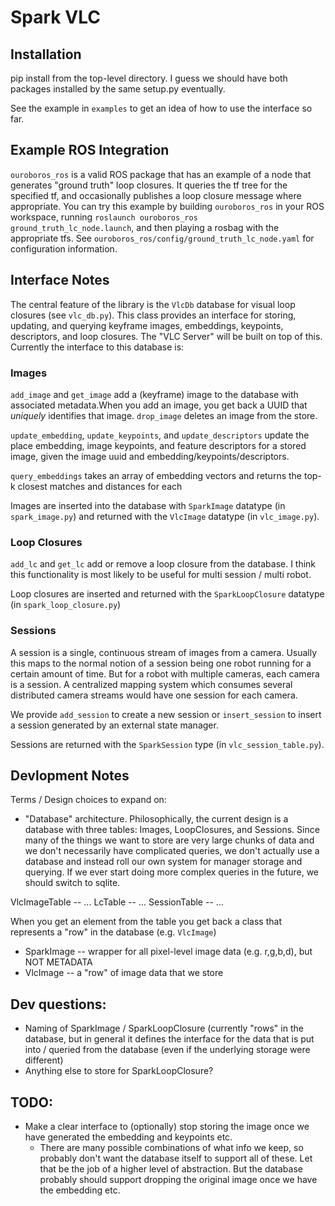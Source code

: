 # Spark VLC

## Installation

pip install from the top-level directory. I guess we should have both packages installed by the same setup.py eventually.

See the example in `examples` to get an idea of how to use the interface so far.

## Example ROS Integration

`ouroboros_ros` is a valid ROS package that has an example of a node that generates "ground truth" loop closures. It queries the tf tree for the specified tf, and occasionally publishes a loop closure message where appropriate. You can try this example by building `ouroboros_ros` in your ROS workspace, running `roslaunch ouroboros_ros ground_truth_lc_node.launch`, and then playing a rosbag with the appropriate tfs. See `ouroboros_ros/config/ground_truth_lc_node.yaml` for configuration information.

## Interface Notes

The central feature of the library is the `VlcDb` database for visual loop closures (see `vlc_db.py`). This class provides an interface for storing, updating, and querying keyframe images, embeddings, keypoints, descriptors, and loop closures. The "VLC Server" will be built on top of this. Currently the interface to this database is:

### Images

`add_image` and `get_image` add a (keyframe) image to the database with associated metadata.When you add an image, you get back a UUID that *uniquely* identifies that image. `drop_image` deletes an image from the store.

`update_embedding`, `update_keypoints`, and `update_descriptors` update the place embedding, image keypoints, and feature descriptors for a stored image, given the image uuid and embedding/keypoints/descriptors.

`query_embeddings` takes an array of embedding vectors and returns the top-k closest matches and distances for each

Images are inserted into the database with `SparkImage` datatype (in `spark_image.py`) and returned with the `VlcImage` datatype (in `vlc_image.py`).

### Loop Closures

`add_lc` and `get_lc` add or remove a loop closure from the database. I think this functionality is most likely to be useful for multi session / multi robot.

Loop closures are inserted and returned with the `SparkLoopClosure` datatype (in `spark_loop_closure.py`)

### Sessions

A session is a single, continuous stream of images from a camera. Usually this maps to the normal notion of a session being one robot running for a certain amount of time. But for a robot with multiple cameras, each camera is a session. A centralized mapping system which consumes several distributed camera streams would have one session for each camera.

We provide `add_session` to create a new session or `insert_session` to insert a session generated by an external state manager.

Sessions are returned with the `SparkSession` type (in `vlc_session_table.py`).

## Devlopment Notes


Terms / Design choices to expand on:

* "Database" architecture. Philosophically, the current design is a database with three tables: Images, LoopClosures, and Sessions. Since many of the things we want to store are very large chunks of data and we don't necessarily have complicated queries, we don't actually use a database and instead roll our own system for manager storage and querying. If we ever start doing more complex queries in the future, we should switch to sqlite.

VlcImageTable -- ...
LcTable -- ...
SessionTable -- ...

When you get an element from the table you get back a class that represents a "row" in the database (e.g. `VlcImage`)


* SparkImage -- wrapper for all pixel-level image data (e.g. r,g,b,d), but NOT METADATA
* VlcImage -- a "row" of image data that we store


## Dev questions:

* Naming of SparkImage / SparkLoopClosure (currently "rows" in the database, but in general it defines the interface for the data that is put into / queried from the database (even if the underlying storage were different)
* Anything else to store for SparkLoopClosure?

## TODO:

* Make a clear interface to (optionally) stop storing the image once we have generated the embedding and keypoints etc.
    * There are many possible combinations of what info we keep, so probably don't want the database itself to support all of these. Let that be the job of a higher level of abstraction. But the database probably should support dropping the original image once we have the embedding etc.
